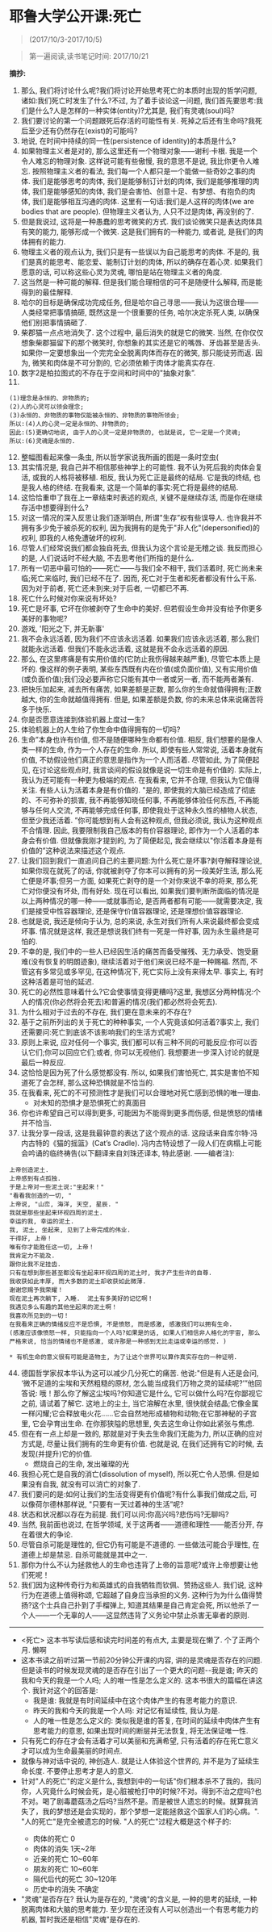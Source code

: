 # 耶鲁大学公开课:死亡
> (2017/10/3-2017/10/5)

> 第一遍阅读,读书笔记时间: 2017/10/21

**摘抄:**
1. 那么, 我们将讨论什么呢?我们将讨论开始思考死亡的本质时出现的哲学问题, 诸如:我们死亡时发生了什么?不过, 为了着手谈论这一问题, 我们首先要思考:我们是什么?人是怎样的一种实体(entity)?尤其是, 我们有灵魂(soul)吗?
2. 我们要讨论的第一个问题跟死后存活的可能性有关. 死掉之后还有生命吗?我死后至少还有仍然存在(exist)的可能吗?
3. 地说, 在时间中持续的同一性(persistence of identity)的本质是什么?
4. 如果物理主义者是对的, 那么这里还有一个物理对象——谢利·卡根. 我是一个令人难忘的物理对象. 这样说可能有些傲慢, 我的意思不是说, 我比你更令人难忘. 按照物理主义者的看法, 我们每一个人都只是一个能做一些奇妙之事的肉体. 我们是能够思考的肉体, 我们是能够制订计划的肉体, 我们是能够推理的肉体, 我们是能够感知的肉体, 我们是会害怕、创意十足、有梦想、有抱负的肉体, 我们是能够相互沟通的肉体. 这里有一句话:我们是人这样的肉体(we are bodies that are people). 但物理主义者认为, 人只不过是肉体, 再没别的了. 
5. 但是我说过, 这将是一种愚蠢的思考微笑的方式. 我们谈论微笑只是表达肉体具有笑的能力, 能够形成一个微笑. 这是我们拥有的一种能力, 或者说, 是我们的肉体拥有的能力. 
6. 物理主义者的观点认为, 我们只是有一些误以为自己能思考的肉体. 不是的, 我们是真的能思考、能恋爱、能制订计划的肉体, 所以的确存在着心灵. 如果我们愿意的话, 可以称这些心灵为灵魂, 哪怕是站在物理主义者的角度. 
7. 这当然是一种可能的解释. 但是我们能合理相信的可不是随便什么解释, 而是能得到的最佳解释. 
8. 哈尔的目标是确保成功完成任务, 但是哈尔自己寻思——我认为这很合理——人类经常把事情搞砸, 既然这是一个很重要的任务, 哈尔决定杀死人类, 以确保他们别把事情搞砸了. 
9. 柴郡猫一点点地消失了. 这个过程中, 最后消失的就是它的微笑. 当然, 在你仅仅想象柴郡猫留下的那个微笑时, 你想象的其实还是它的嘴唇、牙齿甚至是舌头. 如果你一定要想象出一个完完全全脱离肉体而存在的微笑, 那只能徒劳而返. 因为, 微笑和肉体是不可分割的, 它必须依赖于肉体才能真实存在. 
10. 数字2是柏拉图式的不存在于空间和时间中的"抽象对象”. 
11. 
```
(1)理念是永恒的、非物质的; 
(2)人的心灵可以领会理念; 
(3)永恒的、非物质的事物仅能被永恒的、非物质的事物所领会; 
所以:(4)人的心灵一定是永恒的、非物质的; 
因此:(5)更确切地说, 由于人的心灵一定是非物质的, 也就是说, 它一定是一个灵魂; 
所以:(6)灵魂是永恒的. 
```
12. 整幅图看起来像一条虫, 所以哲学家说我所画的图是一条时空虫(
13. 其实情况是, 我自己并不相信那些神学上的可能性. 我不认为死后我的肉体会复活, 或我的人格将被移植. 相反, 我认为死亡正是最终的结局. 它是我的终结, 也是我人格的终结. 在我看来, 这是一个简单的事实:死亡将是最终的结局. 
14. 这恰恰重申了我在上一章结束时表述的观点, 关键不是继续存活, 而是你在继续存活中想要得到什么?
15. 对这一情况的深入反思让我们逐渐明白, 所谓"生存”权有些误导人. 也许我并不拥有多少免于被杀死的权利, 因为我拥有的是免于"非人化"(depersonified)的权利, 即我的人格免遭破坏的权利. 
16. 尽管人们经常说我们都会独自死去, 但我认为这个言论是无稽之谈. 我反而担心的是, 人们说话时不经大脑, 不去思考他们所指的是什么. 
17. 所有一切恶中最可怕的——死亡——与我们全不相干, 我们活着时, 死亡尚未来临;死亡来临时, 我们已经不在了. 因而, 死亡对于生者和死者都没有什么干系. 因为对于前者, 死亡还未到来;对于后者, 一切都已不再. 
18. 死亡什么时候对你来说有坏处?
19. 死亡是坏事, 它坏在你被剥夺了生命中的美好.  但若假设生命并没有给予你更多美好的事物呢?
20. 游戏, '阳光之下, 并无新事'
22. 我不会永远活着, 因为我们不应该永远活着. 如果我们应该永远活着, 那么我们就能永远活着. 但我们不能永远活着, 这就是我不会永远活着的原因. 
23. 那么, 在这里疼痛是有实用价值的(它防止我伤得越来越严重), 尽管它本质上是坏的. 像这样的例子表明, 某些东西既有内在价值(或负面价值), 又有实用价值(或负面价值);我们没必要声称它只能有其中一者或另一者, 而不能两者兼有. 
24. 把快乐加起来, 减去所有痛苦, 如果差额是正数, 那么你的生命就值得拥有;正数越大, 你的生命就越值得拥有. 但是, 如果差额是负数, 你的未来总体来说痛苦将多于快乐. 
25. 你是否愿意连接到体验机器上度过一生?
26. 体验机器上的人生给了你生命中值得拥有的一切吗?
27. 生命”本身也许有价值, 但不是随便哪种生命都有价值. 相反, 我们想要的是像人类一样的生命, 作为一个人存在的生命. 所以, 即使有些人常常说, 活着本身就有价值, 不妨假设他们真正的意思是指作为一个人而活着. 尽管如此, 为了简便起见, 在讨论这些观点时, 我言谈间的假设就像是说一切生命是有价值的.  实际上, 我认为还可能有一种更为极端的观点. 在我看来, 它并不合理, 但我认为它值得关注. 有些人认为活着本身是有价值的. "是的, 即使我的大脑已经造成了彻底的、不可弥补的损害, 我不再能够知晓任何事, 不再能够体验任何东西, 不再能够与任何人交流, 不再能够完成任何事, 即使我处于这种永久性的植物人状态, 但至少我还活着. ”你可能想到有人会有这种观点, 但我必须说, 我认为这种观点不合情理. 因此, 我要限制我自己版本的有价容器理论, 即作为一个人活着的本身会有价值. 但就像我刚才提到的, 为了简便起见, 我会继续以"你活着本身是有价值的”这种说法来描述这个观点. 
28. 让我们回到我们一直追问自己的主要问题:为什么死亡是坏事?剥夺解释理论说, 如果你现在就死了的话, 你就被剥夺了你本可以拥有的另一段美好生活, 那么死亡便是坏事;但另一方面, 如果死亡剥夺的是一个对你来说不幸的将来, 那么死亡对你便没有坏处, 而有好处. 现在可以看出, 如果我们要判断所面临的情况是以上两种情况的哪一种——或就事而论, 是否两者都有可能——就需要决定, 我们是接受中性容器理论, 还是保守价值容器理论, 还是理想价值容器理论.
29. 也就是说, 我还是倾向于认为, 总的来说, 永生对我们所有人来说最终都会变成坏事.  情况就是这样, 我还是想说我们终有一死是一件好事, 因为永生最终是可怕的. 
30. 不幸的是, 我们中的一些人已经因生活的痛苦而备受摧残、无力承受、饱受磨难(没有恢复的明朗迹象), 继续活着对于他们来说已经不是一种赐福. 然而, 不管这有多常见或多罕见, 在这种情况下, 死亡实际上没有来得太早. 事实上, 有时这种活着是可怕的延迟. 
31. 死亡的必然性意味着什么?它会使事情变得更糟吗?这里, 我想区分两种情况:个人的情况(你必然将会死去)和普遍的情况(我们都必然将会死去). 
33. 为什么相对于过去的不存在, 我们更在意未来的不存在?
34. 基于之前所列出的关于死亡的种种事实, 一个人究竟该如何活着?事实上, 我们还需要问:死亡到底该不该影响我们的生活方式呢?
35. 原则上来说, 应对任何一个事实, 我们都可以有三种不同的可能反应:你可以否认它们;你可以回应它们;或者, 你可以无视他们. 我想要进一步深入讨论的就是最后一种反应. 
37. 这恰恰是因为死了什么感觉都没有. 所以, 如果我们害怕死亡, 其实是害怕不知道死了会怎样, 那么这种恐惧就是不恰当的. 
38. 在我看来, 死亡的不可预测性才是我们可以合理地对死亡感到恐惧的唯一理由. 
    * 对未知的恐惧才是恐惧死亡的真面目
41. 你也许希望自己可以得到更多, 可能因为不能得到更多而伤感, 但是愤怒的情绪并不恰当. 
42. 让我分享一段话, 这是我最钟意的表达了这个观点的话. 这段话来自库尔特·冯内古特的《猫的摇篮》(Cat’s Cradle). 冯内古特设想了一段人们在病榻上可能会吟诵的临终祷告(以下翻译来自刘珠还译本, 特此感谢. ——编者注): 
```
上帝创造泥土.  
上帝感到有点孤独.  
于是上帝对一些泥土说:"坐起来！"
"看看我创造的一切, "
上帝说, "山峦, 海洋, 天空, 星辰. "
我就是那些坐起来环视四周的泥土. 
幸运的我, 幸运的泥土.  
我, 泥土, 坐起来, 见到了上帝完成的伟业.  
干得好, 上帝！ 
唯有你才能胜任这一切, 上帝！
我肯定力不能及. 
跟你比我不足挂齿.  
只有在想到那些甚至都没有坐起来环视四周的泥土时, 我才产生些许的自尊.  
我收获如此丰厚, 而大多数的泥土却收获如此微薄.  
谢谢您赐予我荣耀！ 
现在泥土再次躺下, 入睡.  泥土有多美好的记忆啊！ 
我遇见多么有趣的其他坐起来的泥土啊！ 
我喜欢所见到的一切！
在我看来正确的情绪反应不是恐惧, 不是愤怒, 而是感激, 感激我们可以拥有生命.
(感激应该像愤怒一样, 只能指向一个人吗?如果是的话, 如果人们相信非人格化的宇宙, 那么严格来说, 恰当的情绪也不是感激, 或许那是一种感到无比走运或幸运的感觉. )
```
    * 有机生命的意义很有可能是造物主, 为了让这个世界可以算作真实存在的一种证明.
44. 德国哲学家叔本华认为这可以减少几分死亡的痛苦. 他说:"但是有人还是会问, ‘微不足道的尘埃和天然粗糙的原材, 怎么能当成我们万物之灵的延续呢?’”他回答说: 哦！那么你了解这尘埃吗?你知道它是什么, 它可以做什么吗?在你鄙视它之前, 请试着了解它. 这地上的尘土, 当它溶解在水里, 很快就会结晶;它像金属一样闪耀;它会释放电火花……它会自然地形成植物和动物;在它那神秘的子宫里, 它会孕育出生命. 在你那狭隘的思想里, 失去这生命让你如此紧张与焦虑. 
45. 但在有一点上却是一致的, 那就是对于失去生命我们无能为力, 所以正确的应对方式是, 尽量让我们拥有的生命更有价值. 也就是说, 在我们还拥有它的时候, 去发现(并提升)它的价值. 
    * 燃烧自己的生命, 发出璀璨的光
46. 我担心死亡是自我的消亡(dissolution of myself), 所以死亡令人恐惧. 但是如果没有自我, 就没有可以消亡的对象了. 
47. 我们要问的是:如何让我们的生活变得更有价值呢?有什么事我们做成之后, 可以像荷尔德林那样说, "只要有一天过着神的生活”呢?
48. 状态和状况都以存在为前提. 我们可以问:你高兴吗?悲伤吗?无聊吗?
49. 当然, 我前面也说过, 在哲学领域, 关于这两者——道德和理性——能否分开, 存在着很大的争论. 
50. 尽管自杀可能是理性的, 但它仍有可能是不道德的. 一些做法可能合乎理性, 在道德上却是禁忌. 自杀可能就是其中之一. 
51. 那你为什么不认为拯救他人的生命也违背了上帝的旨意呢?或许上帝想要让他们死呢！
52. 我们因为这种传奇行为和英雄式的自我牺牲而钦佩、赞扬这些人. 我们说, 这种行为在道德上值得称颂, 它超越了自身应当承担的义务. 这种行为为什么值得赞扬?这个士兵自己扑到了手榴弹上, 知道其结果是自己肯定会死, 所以他杀了一个人——一个无辜的人——这显然违背了义务论中禁止杀害无辜者的原则. 


-------
* <死亡> 这本书写读后感和读完时间差的有点大, 主要是现在懒了. 个了正两个月. 懒啊
* 这本书读之前听过第一节前20分钟公开课的内容, 讲的是灵魂是否存在的问题. 但是读书的时候发现灵魂的是否存在引出了一个更大的问题--我是谁; 昨天的我和今天的我是一个人吗; 人的唯一性是怎么定义的. 这本书很大的篇幅在讲这个. 我针对这个的回答是:
    * 我是谁: 我就是有时间延续中在这个肉体产生的有思考能力的意识.
    * 昨天的我和今天的我是一个人吗: 对记忆有延续性, 我认为是.
    * 人的唯一性是怎么定义的: 类似我是谁的答复, 在时间的延续中肉体产生有思考能力的意思, 如果出现时间的断层并无法恢复, 将无法保证唯一性.
* 只有死亡的存在才会有活着才可以美丽和充满希望, 只有活着的存在死亡意义才可以成为生命最美丽的时间点.
* 就像与神对话中说的, 神创造人. 就是让人体验这个世界的, 并不是为了延续生命长度. 不要停止思考才是人的意义.
* 针对"人的死亡"的定义是什么, 我想到<one piece>中的一句话"你们根本杀不了我的，我问你，人究竟什么时候会死，是心脏被枪打中的时候?不对。得到不治之症吗?也不对。喝了剧毒蘑菇汤之后吗?当然不是。而是被世人遗忘的时候。就算我消失了，我的梦想还是会实现的，那个梦想一定能拯救这个国家人们的心病。". "人的死亡"是完全被遗忘的时候. "人的死亡"过程大概是这个样子的:
    * 肉体的死亡 0
    * 肉体的消失 1天~2年
    * 近亲的死亡 10~60年
    * 朋友的死亡 10~60年
    * 隔代后代的死亡 30~120年
    * 历史中的消失 不确定
* "灵魂"是否存在? 我认为是存在的, "灵魂"的含义是, 一种的思考的延续, 一种脱离肉体和大脑的思考能力. 至少现在还没有人可以创造出一个有思考能力的机器, 暂时我还是相信"灵魂"是存在的.
    
    
